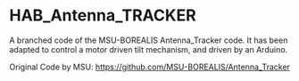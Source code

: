 # HAB_Antenna_TRACKER
A branched code of the MSU-BOREALIS Antenna_Tracker code. It has been adapted to control a motor driven tilt mechanism, and driven by an Arduino.

Original Code by MSU:
https://github.com/MSU-BOREALIS/Antenna_Tracker
